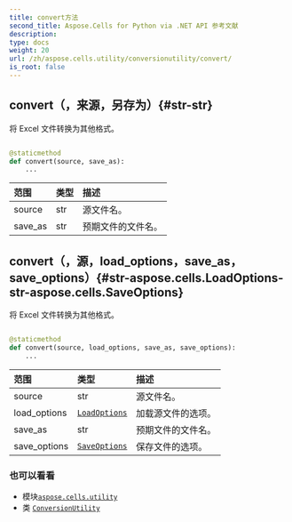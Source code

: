 ```yaml
---
title: convert方法
second_title: Aspose.Cells for Python via .NET API 参考文献
description:
type: docs
weight: 20
url: /zh/aspose.cells.utility/conversionutility/convert/
is_root: false
---
```

##  convert（，来源，另存为）{#str-str}
将 Excel 文件转换为其他格式。



```python

@staticmethod
def convert(source, save_as):
    ...
```


|范围|类型|描述|
| :- | :- | :- |
| source | str |源文件名。|
| save_as | str |预期文件的文件名。|


## convert（，源，load_options，save_as，save_options）{#str-aspose.cells.LoadOptions-str-aspose.cells.SaveOptions}
将 Excel 文件转换为其他格式。



```python

@staticmethod
def convert(source, load_options, save_as, save_options):
    ...
```


|范围|类型|描述|
| :- | :- | :- |
| source | str |源文件名。|
| load_options | [`LoadOptions`](/cells/python-net/zh/aspose.cells/loadoptions) |加载源文件的选项。|
| save_as | str |预期文件的文件名。|
| save_options | [`SaveOptions`](/cells/python-net/zh/aspose.cells/saveoptions) |保存文件的选项。|



### 也可以看看
* 模块[`aspose.cells.utility`](../../)
* 类 [`ConversionUtility`](/cells/python-net/zh/aspose.cells.utility/conversionutility)
